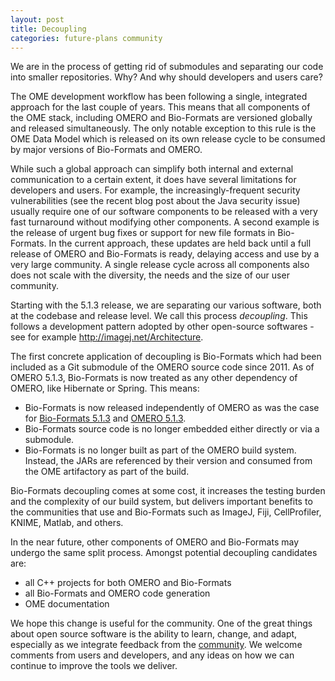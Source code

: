 ```yaml
---
layout: post
title: Decoupling
categories: future-plans community
---
```


We are in the process of getting rid of submodules and separating our code into
smaller repositories. Why? And why should developers and users care?

The OME development workflow has been following a single, integrated approach
for the last couple of years. This means that all components of the OME stack,
including OMERO and Bio-Formats are versioned globally and released
simultaneously. The only notable exception to this rule is the OME Data Model
which is released on its own release cycle to be consumed by major versions of
Bio-Formats and OMERO.

While such a global approach can simplify both internal and external
communication to a certain extent, it does have several limitations for
developers and users. For example, the increasingly-frequent  security
vulnerabilities (see the recent blog post about the Java security issue)
usually require one of our software components to be released with a very fast
turnaround without modifying other components. A second example is the release
of urgent bug fixes or support for new file formats in Bio-Formats. In the
current approach, these updates are held back until a full release of OMERO
and Bio-Formats is ready, delaying access and use by a very large community.
A single release cycle across all components also does not scale with the
diversity, the needs and the size of our user community.

Starting with the 5.1.3 release, we are separating our various software, both
at the codebase and release level. We call this process *decoupling*.  This
follows a development pattern adopted by other open-source softwares - see for
example http://imagej.net/Architecture.

The first concrete application of decoupling is Bio-Formats which had been
included as a Git submodule of the OMERO source code since 2011. As of OMERO
5.1.3, Bio-Formats is now treated as any other dependency of OMERO, like
Hibernate or Spring. This means:

- Bio-Formats is now released independently of OMERO as was the case for [Bio-Formats 5.1.3](https://www.openmicroscopy.org/community/viewtopic.php?f=11&t=7859) and [OMERO 5.1.3](https://www.openmicroscopy.org/community/viewtopic.php?f=11&t=7869).
- Bio-Formats source code is no longer embedded either directly or via a submodule.
- Bio-Formats is no longer built as part of the OMERO build system. Instead, the JARs are referenced by their version and consumed from the OME artifactory as part of the build.

Bio-Formats decoupling comes at some cost, it increases the testing burden
and the complexity of our build system, but delivers important benefits to the
communities that use and Bio-Formats such as ImageJ, Fiji, CellProfiler, KNIME,
Matlab, and others.

In the near future, other components of OMERO and Bio-Formats may undergo the
same split process. Amongst potential decoupling candidates are:

- all C++ projects for both OMERO and Bio-Formats
- all Bio-Formats and OMERO code generation
- OME documentation

We hope this change is useful for the community. One of the great things about
open source software is the ability to learn, change, and adapt, especially as
we integrate feedback from the
[community](https://www.openmicroscopy.org/site/community/). We welcome
comments from users and developers, and any ideas on how we can continue to
improve the tools we deliver.
